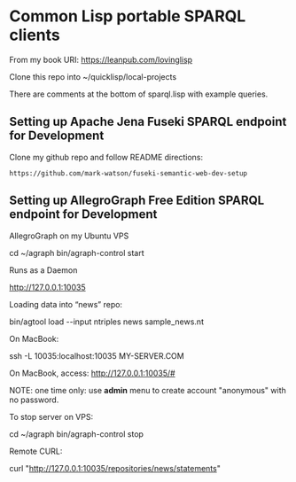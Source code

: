 # Common Lisp portable SPARQL clients

From my book URI: https://leanpub.com/lovinglisp

Clone this repo into ~/quicklisp/local-projects

There are comments at the bottom of sparql.lisp with example queries.

## Setting up Apache Jena Fuseki SPARQL endpoint for Development

Clone my github repo and follow README directions:

    https://github.com/mark-watson/fuseki-semantic-web-dev-setup
    
## Setting up AllegroGraph Free Edition  SPARQL endpoint for Development

AllegroGraph on my Ubuntu VPS

  cd ~/agraph
  bin/agraph-control start

Runs as a Daemon

http://127.0.0.1:10035

Loading data into “news” repo:

  bin/agtool load --input ntriples news sample_news.nt

On MacBook:

ssh -L 10035:localhost:10035 MY-SERVER.COM

On MacBook, access:  http://127.0.0.1:10035/#

NOTE: one time only: use **admin** menu to create account "anonymous" with no password.

To stop server on VPS:

  cd ~/agraph
  bin/agraph-control stop

Remote CURL:

curl "http://127.0.0.1:10035/repositories/news/statements"
